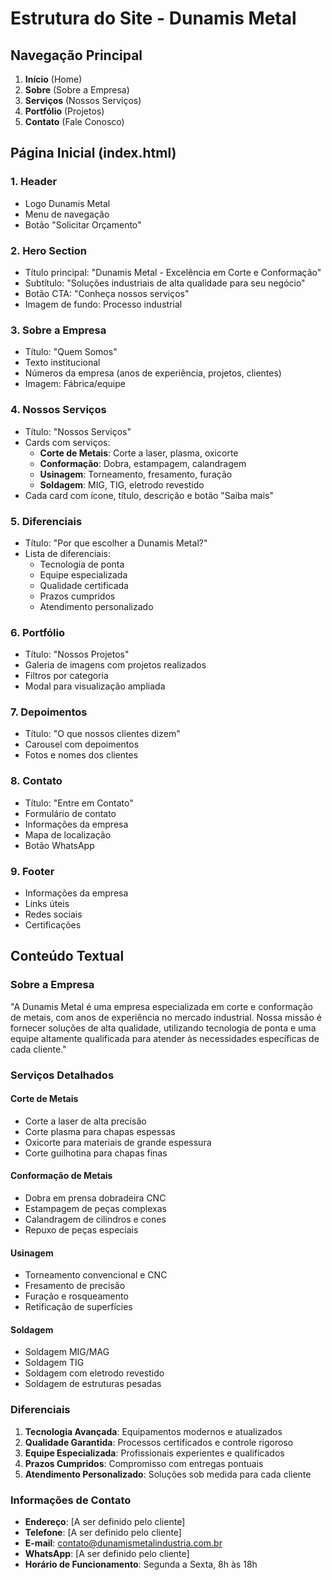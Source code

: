 # Estrutura do Site - Dunamis Metal

## Navegação Principal
1. **Início** (Home)
2. **Sobre** (Sobre a Empresa)
3. **Serviços** (Nossos Serviços)
4. **Portfólio** (Projetos)
5. **Contato** (Fale Conosco)

## Página Inicial (index.html)

### 1. Header
- Logo Dunamis Metal
- Menu de navegação
- Botão "Solicitar Orçamento"

### 2. Hero Section
- Título principal: "Dunamis Metal - Excelência em Corte e Conformação"
- Subtítulo: "Soluções industriais de alta qualidade para seu negócio"
- Botão CTA: "Conheça nossos serviços"
- Imagem de fundo: Processo industrial

### 3. Sobre a Empresa
- Título: "Quem Somos"
- Texto institucional
- Números da empresa (anos de experiência, projetos, clientes)
- Imagem: Fábrica/equipe

### 4. Nossos Serviços
- Título: "Nossos Serviços"
- Cards com serviços:
  - **Corte de Metais**: Corte a laser, plasma, oxicorte
  - **Conformação**: Dobra, estampagem, calandragem
  - **Usinagem**: Torneamento, fresamento, furação
  - **Soldagem**: MIG, TIG, eletrodo revestido
- Cada card com ícone, título, descrição e botão "Saiba mais"

### 5. Diferenciais
- Título: "Por que escolher a Dunamis Metal?"
- Lista de diferenciais:
  - Tecnologia de ponta
  - Equipe especializada
  - Qualidade certificada
  - Prazos cumpridos
  - Atendimento personalizado

### 6. Portfólio
- Título: "Nossos Projetos"
- Galeria de imagens com projetos realizados
- Filtros por categoria
- Modal para visualização ampliada

### 7. Depoimentos
- Título: "O que nossos clientes dizem"
- Carousel com depoimentos
- Fotos e nomes dos clientes

### 8. Contato
- Título: "Entre em Contato"
- Formulário de contato
- Informações da empresa
- Mapa de localização
- Botão WhatsApp

### 9. Footer
- Informações da empresa
- Links úteis
- Redes sociais
- Certificações

## Conteúdo Textual

### Sobre a Empresa
"A Dunamis Metal é uma empresa especializada em corte e conformação de metais, com anos de experiência no mercado industrial. Nossa missão é fornecer soluções de alta qualidade, utilizando tecnologia de ponta e uma equipe altamente qualificada para atender às necessidades específicas de cada cliente."

### Serviços Detalhados

#### Corte de Metais
- Corte a laser de alta precisão
- Corte plasma para chapas espessas
- Oxicorte para materiais de grande espessura
- Corte guilhotina para chapas finas

#### Conformação de Metais
- Dobra em prensa dobradeira CNC
- Estampagem de peças complexas
- Calandragem de cilindros e cones
- Repuxo de peças especiais

#### Usinagem
- Torneamento convencional e CNC
- Fresamento de precisão
- Furação e rosqueamento
- Retificação de superfícies

#### Soldagem
- Soldagem MIG/MAG
- Soldagem TIG
- Soldagem com eletrodo revestido
- Soldagem de estruturas pesadas

### Diferenciais
1. **Tecnologia Avançada**: Equipamentos modernos e atualizados
2. **Qualidade Garantida**: Processos certificados e controle rigoroso
3. **Equipe Especializada**: Profissionais experientes e qualificados
4. **Prazos Cumpridos**: Compromisso com entregas pontuais
5. **Atendimento Personalizado**: Soluções sob medida para cada cliente

### Informações de Contato
- **Endereço**: [A ser definido pelo cliente]
- **Telefone**: [A ser definido pelo cliente]
- **E-mail**: contato@dunamismetalindustria.com.br
- **WhatsApp**: [A ser definido pelo cliente]
- **Horário de Funcionamento**: Segunda a Sexta, 8h às 18h


